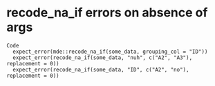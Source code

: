 # recode_na_if errors on absence of args

    Code
      expect_error(mde::recode_na_if(some_data, grouping_col = "ID"))
      expect_error(recode_na_if(some_data, "nuh", c("A2", "A3"), replacement = 0))
      expect_error(recode_na_if(some_data, "ID", c("A2", "no"), replacement = 0))

